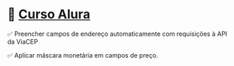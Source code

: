 # 💚 [Curso Alura](https://www.alura.com.br/)

✅ Preencher campos de endereço automaticamente com requisições à API da ViaCEP

✅ Aplicar máscara monetária em campos de preço.
